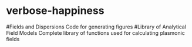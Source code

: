# verbose-happiness
#Fields and Dispersions Code for generating figures
#Library of Analytical Field Models Complete library of functions used for calculating plasmonic fields
